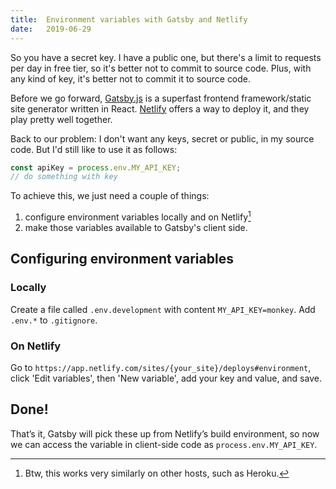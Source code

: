 ```yaml
---
title:  Environment variables with Gatsby and Netlify
date:   2019-06-29
---
```

So you have a secret key. I have a public one, but there's a limit to requests per day in free tier, so it's better not to commit to source code. Plus, with any kind of key, it's better not to commit it to source code.

Before we go forward, [Gatsby.js](https://www.gatsbyjs.org/) is a superfast frontend framework/static site generator written in React. [Netlify](https://www.netlify.com/) offers a way to deploy it, and they play pretty well together.

Back to our problem: I don't want any keys, secret or public, in my source code. But I'd still like to use it as follows:
```js
const apiKey = process.env.MY_API_KEY;
// do something with key
```
To achieve this, we just need a couple of things:
1. configure environment variables locally and on Netlify[^1]
2. make those variables available to Gatsby's client side.

## Configuring environment variables
### Locally
Create a file called `.env.development` with content `MY_API_KEY=monkey`. Add `.env.*` to `.gitignore`.

### On Netlify
Go to `https://app.netlify.com/sites/{your_site}/deploys#environment`, click 'Edit variables', then 'New variable', add your key and value, and save.

## Done!
That’s it, Gatsby will pick these up from Netlify’s build environment, so now we can access the variable in client-side code as `process.env.MY_API_KEY`.

[^1]: Btw, this works very similarly on other hosts, such as Heroku.
[^2]: Read more on Gatsby and environment variables [here](https://www.gatsbyjs.org/docs/environment-variables/).
